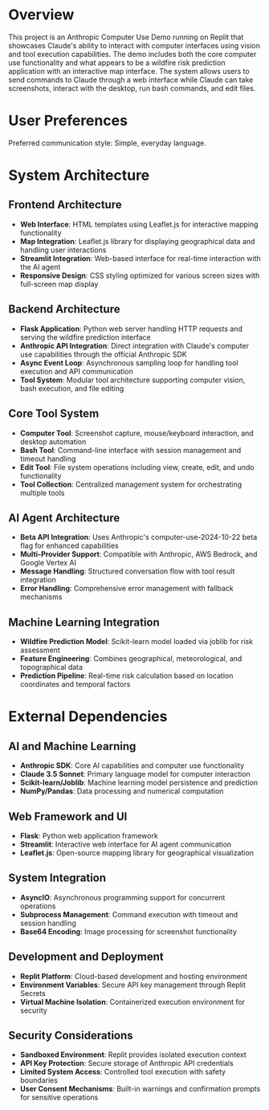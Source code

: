 # Overview

This project is an Anthropic Computer Use Demo running on Replit that showcases Claude's ability to interact with computer interfaces using vision and tool execution capabilities. The demo includes both the core computer use functionality and what appears to be a wildfire risk prediction application with an interactive map interface. The system allows users to send commands to Claude through a web interface while Claude can take screenshots, interact with the desktop, run bash commands, and edit files.

# User Preferences

Preferred communication style: Simple, everyday language.

# System Architecture

## Frontend Architecture
- **Web Interface**: HTML templates using Leaflet.js for interactive mapping functionality
- **Map Integration**: Leaflet.js library for displaying geographical data and handling user interactions
- **Streamlit Integration**: Web-based interface for real-time interaction with the AI agent
- **Responsive Design**: CSS styling optimized for various screen sizes with full-screen map display

## Backend Architecture
- **Flask Application**: Python web server handling HTTP requests and serving the wildfire prediction interface
- **Anthropic API Integration**: Direct integration with Claude's computer use capabilities through the official Anthropic SDK
- **Async Event Loop**: Asynchronous sampling loop for handling tool execution and API communication
- **Tool System**: Modular tool architecture supporting computer vision, bash execution, and file editing

## Core Tool System
- **Computer Tool**: Screenshot capture, mouse/keyboard interaction, and desktop automation
- **Bash Tool**: Command-line interface with session management and timeout handling
- **Edit Tool**: File system operations including view, create, edit, and undo functionality
- **Tool Collection**: Centralized management system for orchestrating multiple tools

## AI Agent Architecture
- **Beta API Integration**: Uses Anthropic's computer-use-2024-10-22 beta flag for enhanced capabilities
- **Multi-Provider Support**: Compatible with Anthropic, AWS Bedrock, and Google Vertex AI
- **Message Handling**: Structured conversation flow with tool result integration
- **Error Handling**: Comprehensive error management with fallback mechanisms

## Machine Learning Integration
- **Wildfire Prediction Model**: Scikit-learn model loaded via joblib for risk assessment
- **Feature Engineering**: Combines geographical, meteorological, and topographical data
- **Prediction Pipeline**: Real-time risk calculation based on location coordinates and temporal factors

# External Dependencies

## AI and Machine Learning
- **Anthropic SDK**: Core AI capabilities and computer use functionality
- **Claude 3.5 Sonnet**: Primary language model for computer interaction
- **Scikit-learn/Joblib**: Machine learning model persistence and prediction
- **NumPy/Pandas**: Data processing and numerical computation

## Web Framework and UI
- **Flask**: Python web application framework
- **Streamlit**: Interactive web interface for AI agent communication
- **Leaflet.js**: Open-source mapping library for geographical visualization

## System Integration
- **AsyncIO**: Asynchronous programming support for concurrent operations
- **Subprocess Management**: Command execution with timeout and session handling
- **Base64 Encoding**: Image processing for screenshot functionality

## Development and Deployment
- **Replit Platform**: Cloud-based development and hosting environment
- **Environment Variables**: Secure API key management through Replit Secrets
- **Virtual Machine Isolation**: Containerized execution environment for security

## Security Considerations
- **Sandboxed Environment**: Replit provides isolated execution context
- **API Key Protection**: Secure storage of Anthropic API credentials
- **Limited System Access**: Controlled tool execution with safety boundaries
- **User Consent Mechanisms**: Built-in warnings and confirmation prompts for sensitive operations